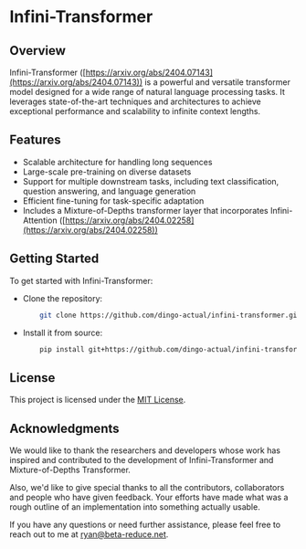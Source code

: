 # Infini-Transformer

## Overview

Infini-Transformer ([https://arxiv.org/abs/2404.07143](https://arxiv.org/abs/2404.07143)) is a powerful and versatile transformer model designed for a wide range of natural language processing tasks. It leverages state-of-the-art techniques and architectures to achieve exceptional performance and scalability to infinite context lengths.

## Features

- Scalable architecture for handling long sequences
- Large-scale pre-training on diverse datasets
- Support for multiple downstream tasks, including text classification, question answering, and language generation
- Efficient fine-tuning for task-specific adaptation
- Includes a Mixture-of-Depths transformer layer that incorporates Infini-Attention ([https://arxiv.org/abs/2404.02258](https://arxiv.org/abs/2404.02258))

## Getting Started

To get started with Infini-Transformer:

- Clone the repository:

    ```bash
        git clone https://github.com/dingo-actual/infini-transformer.git
    ```

- Install it from source:

    ```bash
        pip install git+https://github.com/dingo-actual/infini-transformer.git
    ```

## License

This project is licensed under the [MIT License](LICENSE).

## Acknowledgments

We would like to thank the researchers and developers whose work has inspired and contributed to the development of Infini-Transformer and Mixture-of-Depths Transformer.

Also, we'd like to give special thanks to all the contributors, collaborators and people who have given feedback. Your efforts have made what was a rough outline of an implementation into something actually usable.

If you have any questions or need further assistance, please feel free to reach out to me at [ryan@beta-reduce.net](ryan@beta-reduce.net).
